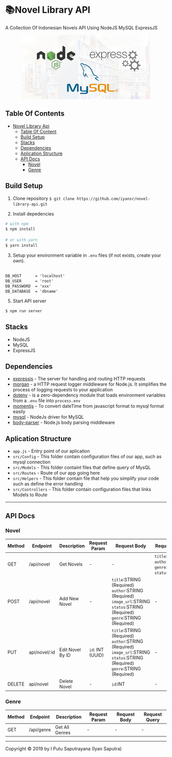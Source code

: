 # 📚Novel Library API

A Collection Of Indonesian Novels API Using NodeJS MySQL ExpressJS

<p align="center">
  <a href="https://nodejs.org/">
    <img title="Restful API" height='200' src="https://raw.githubusercontent.com/iyansr/novel-library-api/master/img.jpg">
  </a>
</p>

## Table Of Contents

- [Novel Library Api](#novel-library-api)
  - [Table Of Content](#table-of-content)
  - [Build Setup](#build-setup)
  - [Stacks](#stacks)
  - [Dependencies](#dependencies)
  - [Aplication Structure](#aplication-Structure)
  - [API Docs](#api-docs)
    - [Novel](#novel)
    - [Genre](#genre)

## Build Setup

1. Clone repository
   `$ git clone https://github.com/iyansr/novel-library-api.git`

2. Install depedencies

```bash
# with npm
$ npm install

# or with yarn
$ yarn install
```

3. Setup your environment variable in `.env` files (if not exists, create your own).

```env

DB_HOST      = 'localhost'
DB_USER      = 'root'
DB_PASSWORD  = 'xxx'
DB_DATABASE  = 'dbname'

```

5. Start API server

```bash
$ npm run server
```

## Stacks

- NodeJS
- MySQL
- ExpressJS

## Dependencies

- [expressjs](https://www.npmjs.com/package/express) - The server for handling and routing HTTP requests
- [morgan](https://www.npmjs.com/package/morgan) - a HTTP request logger middleware for Node.js. It simplifies the process of logging requests to your application
- [dotenv](https://www.npmjs.com/package/dotenv) - is a zero-dependency module that loads environment variables from a `.env` file into `process.env`
- [momentjs](https://www.npmjs.com/package/moment) - To convert dateTime from javascript format to mysql format easily
- [mysql](https://www.npmjs.com/package/mysql) - NodeJs driver for MySQL
- [body-parser](https://www.npmjs.com/package/body-parser) - Node.js body parsing middleware

## Aplication Structure

- `app.js` - Entry point of our aplication
- `src/Config` - This folder contain configuration files of our app, such as mysql connection
- `src/Models` - This folder containt files that define query of MysQL
- `src/Routes` - Route of our app going here
- `src/Helpers` - This folder contain file that help you simplify your code such as define the error handling
- `src/Controllers` - This folder contain configuration files that links Models to Route

---

## API Docs

### **Novel**

| Method | Endpoint      | Description      | Request Param    | Request Body                                                                                                                 | Request Query                                                    |
| ------ | ------------- | ---------------- | ---------------- | ---------------------------------------------------------------------------------------------------------------------------- | ---------------------------------------------------------------- |
| GET    | /api/novel    | Get Novels       | -                | -                                                                                                                            | `title`:STRING `author`:STRING `genre`: INTEGER `status`:INTEGER |
| POST   | /api/novel    | Add New Novel    | -                | `title`:STRING (Required) `author`:STRING (Required) `image_url`:STRING `status`:STRING (Required) `genre`:STRING (Required) | -                                                                |
| PUT    | api/novel/:id | Edit Novel By ID | `id`: INT (UUID) | `title`:STRING (Required) `author`:STRING (Required) `image_url`:STRING `status`:STRING (Required) `genre`:STRING (Required) | -                                                                |
| DELETE | api/novel     | Delete Novel     | -                | `id`:INT                                                                                                                     | -                                                                |

### **Genre**

| Method | Endpoint   | Description    | Request Param | Request Body | Request Query |
| ------ | ---------- | -------------- | ------------- | ------------ | ------------- |
| GET    | /api/genre | Get All Genres | -             | -            | -             |

---

Copyright © 2019 by I Putu Saputrayana (Iyan Saputra)
